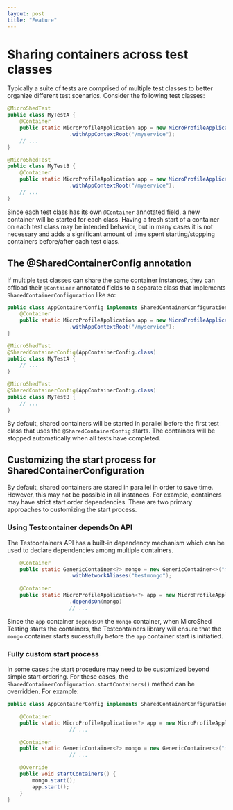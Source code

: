```yaml
---
layout: post
title: "Feature"
---
```

# Sharing containers across test classes

Typically a suite of tests are comprised of multiple test classes to better organize different test scenarios. Consider 
the following test classes:

```java
@MicroShedTest
public class MyTestA {
    @Container
    public static MicroProfileApplication app = new MicroProfileApplication()
                    .withAppContextRoot("/myservice");
    // ...
}

@MicroShedTest
public class MyTestB {
    @Container
    public static MicroProfileApplication app = new MicroProfileApplication()
                    .withAppContextRoot("/myservice");
    // ...
}
```

Since each test class has its own `@Container` annotated field, a new container will be started for each class. Having a fresh start of
a container on each test class may be intended behavior, but in many cases it is not necessary and adds a significant amount of time spent
starting/stopping containers before/after each test class.

## The @SharedContainerConfig annotation

If multiple test classes can share the same container instances, they can offload their `@Container` annotated fields to a separate class
that implements `SharedContainerConfiguration` like so:

```java
public class AppContainerConfig implements SharedContainerConfiguration {
    @Container
    public static MicroProfileApplication app = new MicroProfileApplication()
                    .withAppContextRoot("/myservice");
}

@MicroShedTest
@SharedContainerConfig(AppContainerConfig.class)
public class MyTestA {
    // ...
}

@MicroShedTest
@SharedContainerConfig(AppContainerConfig.class)
public class MyTestB {
    // ...
}
```

By default, shared containers will be started in parallel before the first test class that uses the `@SharedContainerConfig` starts. The
containers will be stopped automatically when all tests have completed.

## Customizing the start process for SharedContainerConfiguration

By default, shared containers are stared in parallel in order to save time. However, this may not be possible in all instances. For example,
containers may have strict start order dependencies. There are two primary approaches to customizing the start process.

### Using Testcontainer dependsOn API

The Testcontainers API has a built-in dependency mechanism which can be used to declare dependencies among multiple containers.

```java
    @Container
    public static GenericContainer<?> mongo = new GenericContainer<>("mongo:3.4")
                    .withNetworkAliases("testmongo");
                    
    @Container
    public static MicroProfileApplication<?> app = new MicroProfileApplication<>()
                    .dependsOn(mongo)
                    // ...
```

Since the `app` container `dependsOn` the `mongo` container, when MicroShed Testing starts the containers, the Testcontainers library will
ensure that the `mongo` container starts sucessfully before the `app` container start is initiatied. 

### Fully custom start process

In some cases the start procedure may need to be customized beyond simple start ordering. For these cases, the `SharedContainerConfiguration.startContainers()` method can be overridden. For example:

```java
public class AppContainerConfig implements SharedContainerConfiguration {

    @Container
    public static MicroProfileApplication<?> app = new MicroProfileApplication<>()
                    // ...

    @Container
    public static GenericContainer<?> mongo = new GenericContainer<>("mongo:3.4")
                    // ...

    @Override
    public void startContainers() {
        mongo.start();
        app.start();
    }
}
```
